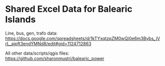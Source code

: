 # Shared Excel Data for Balearic Islands

Line, bus, gen, trafo data: https://docs.google.com/spreadsheets/d/1kTYxqtzpZM0wQi0e6m3Bybs_jVrL_ajpft3endYMNd8/edit#gid=1124712863

All other data/scripts/qgis files: https://github.com/sharonmustri/balearic_power 
